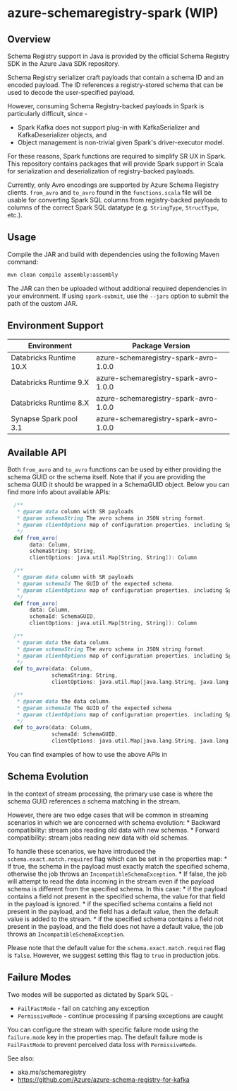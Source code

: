 # azure-schemaregistry-spark (WIP)

## Overview

Schema Registry support in Java is provided by the official Schema Registry SDK in the Azure Java SDK repository.

Schema Registry serializer craft payloads that contain a schema ID and an encoded payload. The ID references a registry-stored schema that can be used to decode the user-specified payload.

However, consuming Schema Registry-backed payloads in Spark is particularly difficult, since - 
- Spark Kafka does not support plug-in with KafkaSerializer and KafkaDeserializer objects, and
- Object management is non-trivial given Spark's driver-executor model.

For these reasons, Spark functions are required to simplify SR UX in Spark.  This repository contains packages that will provide Spark support in Scala for serialization and deserialization of registry-backed payloads.

Currently, only Avro encodings are supported by Azure Schema Registry clients.  `from_avro` and `to_avro` found in the `functions.scala` file will be usable for converting Spark SQL columns from registry-backed payloads to columns of the correct Spark SQL datatype (e.g. `StringType`, `StructType`, etc.).

## Usage

Compile the JAR and build with dependencies using the following Maven command:
```bash
mvn clean compile assembly:assembly
```

The JAR can then be uploaded without additional required dependencies in your environment.  If using `spark-submit`, use the `--jars` option to submit the path of the custom JAR.

## Environment Support

|Environment|Package Version|
|-------------|----------------|
|Databricks Runtime 10.X|azure-schemaregistry-spark-avro-1.0.0|
|Databricks Runtime 9.X|azure-schemaregistry-spark-avro-1.0.0|
|Databricks Runtime 8.X|azure-schemaregistry-spark-avro-1.0.0|
|Synapse Spark pool 3.1|azure-schemaregistry-spark-avro-1.0.0|


## Available API

Both `from_avro` and `to_avro` functions can be used by either providing the schema GUID or the schema itself. Note that if you are providing the schema GUID it should be wrapped in a SchemaGUID object. 
Below you can find more info about available APIs:

```scala
  /**
   * @param data column with SR payloads
   * @param schemaString The avro schema in JSON string format.
   * @param clientOptions map of configuration properties, including Spark run mode (permissive vs. fail-fast) and schema exact match flag
   */
  def from_avro(
       data: Column,
       schemaString: String,
       clientOptions: java.util.Map[String, String]): Column

  /**
   * @param data column with SR payloads
   * @param schemaId The GUID of the expected schema.
   * @param clientOptions map of configuration properties, including Spark run mode (permissive vs. fail-fast) and schema exact match flag
   */
  def from_avro(
       data: Column,
       schemaId: SchemaGUID,
       clientOptions: java.util.Map[String, String]): Column

  /**
   * @param data the data column.
   * @param schemaString The avro schema in JSON string format.
   * @param clientOptions map of configuration properties, including Spark run mode (permissive vs. fail-fast)
   */
  def to_avro(data: Column,
              schemaString: String,
              clientOptions: java.util.Map[java.lang.String, java.lang.String]): Column

  /**
   * @param data the data column.
   * @param schemaId The GUID of the expected schema
   * @param clientOptions map of configuration properties, including Spark run mode (permissive vs. fail-fast)
   */
  def to_avro(data: Column,
              schemaId: SchemaGUID,
              clientOptions: java.util.Map[java.lang.String, java.lang.String]): Column

```

You can find examples of how to use the above APIs in 


## Schema Evolution

In the context of stream processing, the primary use case is where the schema GUID references a schema matching in the stream.

However, there are two edge cases that will be common in streaming scenarios in which we are concerned with schema evolution:
    * Backward compatibility: stream jobs reading old data with new schemas.
    * Forward compatibility: stream jobs reading new data with old schemas.
    
To handle these scenarios, we have introduced the `schema.exact.match.required` flag which can be set in the properties map: 
    * If true, the schema in the payload must exactly match the specified schema, otherwise the job throws an `IncompatibleSchemaException`.
    * If false, the job will attempt to read the data incoming in the stream even if the payload schema is different from the specified schema. In this case:
        * if the payload contains a field not present in the specified schema, the value for that field in the payload is ignored.
        * if the specified schema contains a field not present in the payload, and the field has a default value, then the default value is added to the stream.
        * if the specified schema contains a field not present in the payload, and the field does not have a default value, the job throws an `IncompatibleSchemaException`.
        
Please note that the default value for the `schema.exact.match.required` flag is `false`. However, we suggest setting this flag to `true` in production jobs.


## Failure Modes

Two modes will be supported as dictated by Spark SQL - 
- `FailFastMode` - fail on catching any exception
- `PermissiveMode` - continue processing if parsing exceptions are caught

You can configure the stream with specific failure mode using the `failure.mode` key in the properties map. The default failure mode is `FailFastMode` to prevent perceived data loss with `PermissiveMode`.

See also:
- aka.ms/schemaregistry
- https://github.com/Azure/azure-schema-registry-for-kafka
